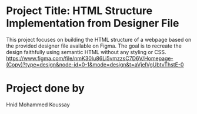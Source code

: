 # Project Title: HTML Structure Implementation from Designer File
This project focuses on building the HTML structure of a webpage based on the provided designer file available on Figma. The goal is to recreate the design faithfully using semantic HTML without any styling or CSS.
https://www.figma.com/file/nmK30Iu86Li5vmzzsC7D6V/Homepage-(Copy)?type=design&node-id=0-1&mode=design&t=aVjeIVgUbtvThstE-0
# Project done by
Hnid Mohammed Koussay